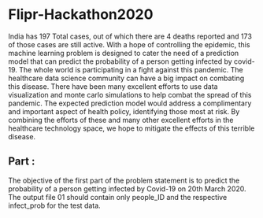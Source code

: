 # Flipr-Hackathon2020
India has 197 Total cases, out of which there are 4 deaths reported and 173 of
those cases are still active. With a hope of controlling the epidemic, this
machine learning problem is designed to cater the need of a prediction model
that can predict the probability of a person getting infected by covid-19.
The whole world is participating in a fight against this pandemic. The
healthcare data science community can have a big impact on combating this
disease. There have been many excellent efforts to use data
visualization and monte carlo simulations to help combat the spread of this
pandemic. The expected prediction model would address a complimentary
and important aspect of health policy, identifying those most at risk. By
combining the efforts of these and many other excellent efforts in the
healthcare technology space, we hope to mitigate the effects of this terrible
disease.
## Part :
The objective of the first part of the problem statement is to predict the
probability of a person getting infected by Covid-19 on 20th March 2020. The
output file 01 should contain only people_ID and the respective infect_prob
for the test data.
